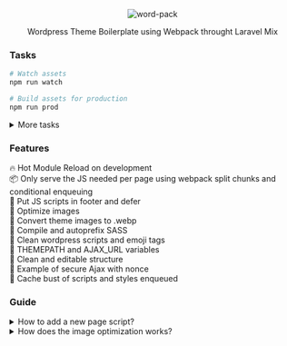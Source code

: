 
<p align="center">
  <img alt="word-pack" src="https://i.imgur.com/X4plCaU.png">

<p align="center">
Wordpress Theme Boilerplate using Webpack throught Laravel Mix
</p>


###  Tasks
``` bash
# Watch assets
npm run watch

# Build assets for production
npm run prod
```
<details>
  <summary>More tasks</summary>
  
``` bash
# Watch images
npm run watch:images

# Watch webpack js and css
npm run watch:mix

# Optimize images
npm run prod:images

# Run webpack js and css
npm run prod:mix

# Zip theme
npm run zip


```
</details>

### Features
🔥 Hot Module Reload on development<br>
📦 Only serve the JS needed per page using webpack split chunks and conditional enqueuing<br>
🧦 Put JS scripts in footer and defer<br>
📂 Optimize images<br>
🔩 Convert theme images to .webp<br>
💄 Compile and autoprefix SASS<br>
📑 Clean wordpress scripts and emoji tags<br>
🥞 THEMEPATH and AJAX_URL variables<br>
🍬 Clean and editable structure<br>
🧩 Example of secure Ajax with nonce<br>
🎃 Cache bust of scripts and styles enqueued<br>

### Guide
<details>
  <summary>How to add a new page script?</summary>
  Create a .js file in src/js and add a new line in the JS section in webpack.mix.js then enqueue it in functions.php using the wordpack_load_chunk(JS_NAME) function
</details>
<details>
  <summary>How does the image optimization works?</summary>
  While in watching mode, every image you put into "src/img" folder gets an optimized version in "assets/img" also a WEBP version is created
</details>